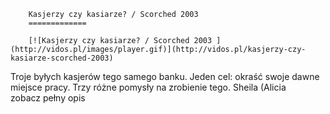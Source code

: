 
        Kasjerzy czy kasiarze? / Scorched 2003 
        =============
        
        [![Kasjerzy czy kasiarze? / Scorched 2003 ](http://vidos.pl/images/player.gif)](http://vidos.pl/kasjerzy-czy-kasiarze-scorched-2003)
        
        
 Troje byłych kasjerów tego samego banku. Jeden cel: okraść swoje dawne miejsce pracy. Trzy różne pomysły na zrobienie tego. Sheila (Alicia zobacz pełny opis
    